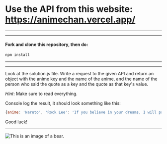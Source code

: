 # Use the API from this website: https://animechan.vercel.app/
________________________________________
________________________________________
#### Fork and clone this repository, then do:

```javascript
npm install
```
________________________________________
________________________________________

Look at the solution.js file. Write a request to the given API and return an object with the anime key and the name of the anime, and the name of the person who said the quote as a key and the quote as that key's value.

_Hint_: Make sure to read everything.


Console log the result, it should look something like this:

```javascript 
{anime: 'Naruto', 'Rock Lee': 'If you believe in your dreams, I will prove to you, that you can achieve your dreams just by working hard.'}
```

Good luck!
________________________________________

![This is an image of a bear.](https://placebear.com/202/203)